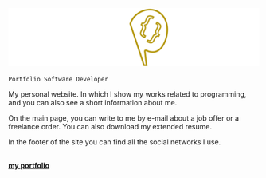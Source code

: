![img](https://raw.githubusercontent.com/papchenko/papchenko.com/c8d1993781269e5e15870fa68c131cd9b45b1097/resources/img/papckenko-logo.svg)
```
Portfolio Software Developer
```
My personal website. In which I show my works related to programming, and you can also see a short information about me.

On the main page, you can write to me by e-mail about a job offer or a freelance order. You can also download my extended resume.

In the footer of the site you can find all the social networks I use.


## 
**[my portfolio](http://papchenko.com/)** 
